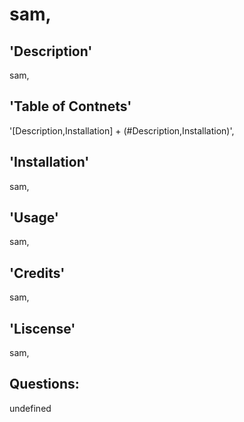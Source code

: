 # sam,

  ## 'Description'
  sam,
  
  ## 'Table of Contnets'
  '[Description,Installation] + (#Description,Installation)',
  
  ## 'Installation'
  sam,
  
  ## 'Usage'
  sam,
  
  ## 'Credits' 
  sam,
  
  ## 'Liscense'
  sam,
 
  ## Questions: 
  undefined
